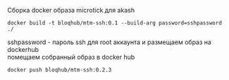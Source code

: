 Сборка docker образа microtick для akash
```
docker build -t bloqhub/mtm-ssh:0.1 --build-arg password=sshpassword ./
```
sshpassword - пароль ssh для root аккаунта и размещаем образ на dockerhub   
помещаем собранный образ в docker hub
```
docker push bloqhub/mtm-ssh:0.2.3
```
